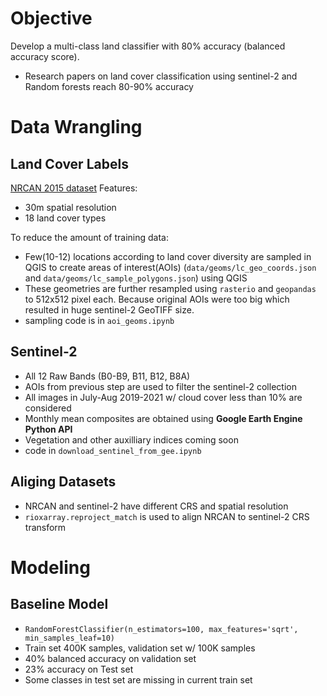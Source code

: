 # Objective
Develop a multi-class land classifier with 80% accuracy (balanced accuracy score).

- Research papers on land cover classification using sentinel-2 and Random forests reach 80-90% accuracy

# Data Wrangling

## Land Cover Labels

[NRCAN 2015 dataset](https://open.canada.ca/data/en/dataset/4e615eae-b90c-420b-adee-2ca35896caf6)
Features:
- 30m spatial resolution
- 18 land cover types

To reduce the amount of training data:
- Few(10-12) locations according to land cover diversity are sampled in QGIS to create areas of interest(AOIs) (`data/geoms/lc_geo_coords.json` and `data/geoms/lc_sample_polygons.json`) using QGIS
- These geometries are further resampled using `rasterio` and `geopandas` to  512x512 pixel each. 
Because original AOIs were too big which resulted in huge sentinel-2 GeoTIFF size.
- sampling code is in `aoi_geoms.ipynb` 

## Sentinel-2 
- All 12 Raw Bands (B0-B9, B11, B12, B8A)
- AOIs from previous step are used to filter the sentinel-2 collection
- All images in July-Aug 2019-2021 w/ cloud cover less than 10% are considered
- Monthly mean composites are  obtained using **Google Earth Engine Python API**
- Vegetation and other auxilliary indices coming soon
- code in `download_sentinel_from_gee.ipynb`

## Aliging Datasets

- NRCAN and sentinel-2 have different CRS and spatial resolution
- `rioxarray.reproject_match` is used to align NRCAN to sentinel-2 CRS transform 




# Modeling

## Baseline Model
- ```RandomForestClassifier(n_estimators=100, max_features='sqrt', min_samples_leaf=10)```
- Train set 400K samples, validation set w/ 100K samples
- 40% balanced accuracy on validation set
- 23% accuracy on Test set
- Some classes in test set are missing in current train set

